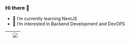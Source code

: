 ### Hi there 👋



- 🌱 I’m currently learning NestJS
- 👀 I’m interested in Backend Development and DevOPS

|| <img align="center" src="https://github-readme-stats.vercel.app/api/top-langs/?username=buruhsd&layout=compact&theme=buefy&hide_border=true" /> |
| ------------- | ------------- |




